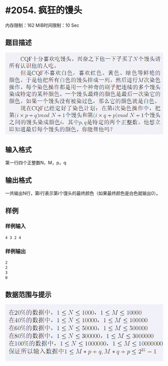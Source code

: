 # #2054. 疯狂的馒头

内存限制：162 MiB时间限制：10 Sec

## 题目描述

![](images/2054_1.jpg)

## 输入格式

第一行四个正整数N，M，p，q

## 输出格式

一共输出N行，第i行表示第i个馒头的最终颜色（如果最终颜色是白色就输出0）。

## 样例

### 样例输入

    
    4 3 2 4
    

### 样例输出

    
    2
    2
    3
    0
    

## 数据范围与提示

![](images/2054_2.jpg)
